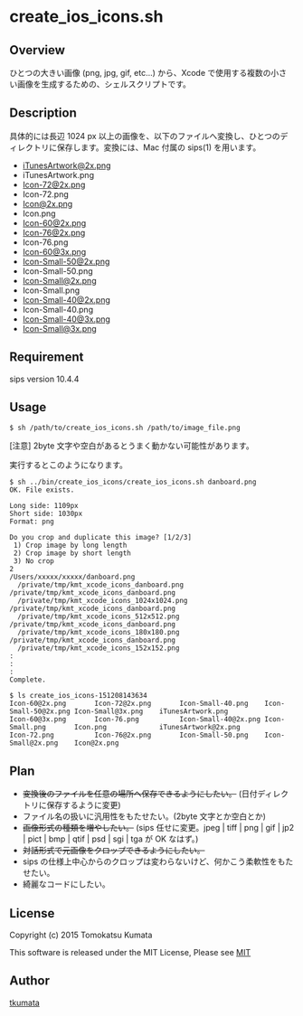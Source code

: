 # create_ios_icons.sh

## Overview

ひとつの大きい画像 (png, jpg, gif, etc...) から、Xcode で使用する複数の小さい画像を生成するための、シェルスクリプトです。

## Description

具体的には長辺 1024 px 以上の画像を、以下のファイルへ変換し、ひとつのディレクトリに保存します。変換には、Mac 付属の sips(1) を用います。

- iTunesArtwork@2x.png
- iTunesArtwork.png
- Icon-72@2x.png
- Icon-72.png
- Icon@2x.png
- Icon.png
- Icon-60@2x.png
- Icon-76@2x.png
- Icon-76.png
- Icon-60@3x.png
- Icon-Small-50@2x.png
- Icon-Small-50.png
- Icon-Small@2x.png
- Icon-Small.png
- Icon-Small-40@2x.png
- Icon-Small-40.png
- Icon-Small-40@3x.png
- Icon-Small@3x.png

## Requirement

sips version 10.4.4

## Usage

```shell
$ sh /path/to/create_ios_icons.sh /path/to/image_file.png
```
[注意] 2byte 文字や空白があるとうまく動かない可能性があります。

実行するとこのようになります。

```shell
$ sh ../bin/create_ios_icons/create_ios_icons.sh danboard.png 
OK. File exists.

Long side: 1109px
Short side: 1030px
Format: png

Do you crop and duplicate this image? [1/2/3]
 1) Crop image by long length
 2) Crop image by short length
 3) No crop
2
/Users/xxxxx/xxxxx/danboard.png
  /private/tmp/kmt_xcode_icons_danboard.png
/private/tmp/kmt_xcode_icons_danboard.png
  /private/tmp/kmt_xcode_icons_1024x1024.png
/private/tmp/kmt_xcode_icons_danboard.png
  /private/tmp/kmt_xcode_icons_512x512.png
/private/tmp/kmt_xcode_icons_danboard.png
  /private/tmp/kmt_xcode_icons_180x180.png
/private/tmp/kmt_xcode_icons_danboard.png
  /private/tmp/kmt_xcode_icons_152x152.png
:
:
:
Complete.

$ ls create_ios_icons-151208143634
Icon-60@2x.png       Icon-72@2x.png       Icon-Small-40.png    Icon-Small-50@2x.png Icon-Small@3x.png    iTunesArtwork.png
Icon-60@3x.png       Icon-76.png          Icon-Small-40@2x.png Icon-Small.png       Icon.png             iTunesArtwork@2x.png
Icon-72.png          Icon-76@2x.png       Icon-Small-50.png    Icon-Small@2x.png    Icon@2x.png
```

## Plan

- ~~変換後のファイルを任意の場所へ保存できるようにしたい。~~ (日付ディレクトリに保存するように変更)
- ファイル名の扱いに汎用性をもたせたい。(2byte 文字とか空白とか)
- ~~画像形式の種類を増やしたい。~~ (sips 任せに変更。jpeg | tiff | png | gif | jp2 | pict | bmp | qtif | psd | sgi | tga が OK なはず。)
- ~~対話形式で元画像をクロップできるようにしたい。~~
- sips の仕様上中心からのクロップは変わらないけど、何かこう柔軟性をもたせたい。
- 綺麗なコードにしたい。

## License

Copyright (c) 2015 Tomokatsu Kumata

This software is released under the MIT License, Please see [MIT](https://opensource.org/licenses/MIT)

## Author

[tkumata](https://github.com/tkumata)